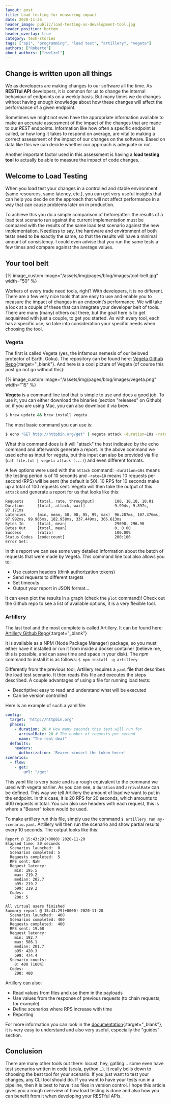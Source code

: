 ```yaml
---
layout: post
title: Load testing for measuring impact
date: 2020-11-26
header_image: public/load-testing-as-development-tool.jpg
header_position: bottom
header_overlay: true
category: tech-stories
tags: ["api", "programming", "load test", "artillery", "vegeta"]
authors: ["Roberto"]
about_authors: ["rwelzel"]
---
```


## Change is written upon all things

We as developers are making changes to our software all the time. As **RESTful API** developers, it is common for us to change the internal behaviour of endpoints on a weekly basis.
But many times we do changes without having enough knowledge about how these changes will affect the performance of a given endpoint. 

Sometimes we might not even have the appropriate information available to make an accurate assessment of the impact of the changes that are made to our *REST* endpoints.
Information like how often a specific endpoint is called, or how long it takes to respond on average, are vital to making a correct assessment of the impact of our changes on the software. Based on data like this we can decide whether our approach is adequate or not.

Another important factor used in this assessment is having a **load testing tool** to actually be able to measure the impact of code changes.

## Welcome to Load Testing

When you load test your changes in a controlled and stable environment (same resources, same latency, etc.), you can get very useful insights that can help you decide on the approach that will not affect performance in a way that can cause problems later on in production.

To achieve this you do a simple comparison of before/after: the results of a load test scenario run against the current implementation must be compared with the results of the same load test scenario against the new implementation.
Needless to say, the hardware and environment of both tests need to be exactly the same, so that the results will have a minimal amount of consistency.
I could even advise that you run the same tests a few times and compare against the average values.

## Your tool belt

{% image_custom image="/assets/img/pages/blog/images/tool-belt.jpg" width="50" %}

Workers of every trade need tools, right? With developers, it is no different.
There are a few very nice tools that are easy to use and enable you to measure the impact of changes in an endpoint’s performance. We will take a look at a couple of these that can integrate your developer belt of tools.
There are many (many) others out there, but the goal here is to get acquainted with just a couple, to get you started. As with every tool, each has a specific use, so take into consideration your specific needs when choosing the tool.

### Vegeta

The first is called Vegeta (yes, the infamous nemesis of our beloved protector of Earth, Goku).
The repository can be found here: [Vegeta Github Repo](https://github.com/tsenart/vegeta){:target="_blank"}.
And here is a cool picture of Vegeta (of course this post go not go without this):

{% image_custom image="/assets/img/pages/blog/images/vegeta.png" width="15" %}

**Vegeta** is a command line tool that is simple to use and does a good job.
To use it, you can either download the binaries (section "releases" on Github) or, if you are using Mac, you can also download it via brew:

```bash
$ brew update && brew install vegeta
```

The most basic command you can use is:

```bash
$ echo "GET http://httpbin.org/get" | vegeta attack -duration=10s -rate=10 | vegeta report
```

What this command does is it will "attack" the host indicated by the echo command and afterwards generate a report.
In the above command we used echo as input for vegeta, but this input can also be provided via file (`cat file.txt | vegeta attack (...)`) and even different formats.

A few options were used with the `attack` command: `-duration=10s` means the testing period is of 10 seconds and `-rate=10` means 10 requests per second (RPS) will be sent (the default is 50).
10 RPS for 10 seconds make up a total of 100 requests sent.
Vegeta will then take the output of this `attack` and generate a report for us that looks like this:

```
Requests      [total, rate, throughput]         100, 10.10, 10.01
Duration      [total, attack, wait]             9.994s, 9.897s, 97.171ms
Latencies     [min, mean, 50, 90, 95, 99, max]  96.287ms, 107.376ms, 97.992ms, 99.905ms, 182.958ms, 337.449ms, 366.613ms
Bytes In      [total, mean]                     29690, 296.90
Bytes Out     [total, mean]                     0, 0.00
Success       [ratio]                           100.00%
Status Codes  [code:count]                      200:100
Error Set:
```
In this report we can see some very detailed information about the batch of requests that were made by Vegeta.
This command line tool also allows you to:
* Use custom headers (think authorization tokens)
* Send requests to different targets
* Set timeouts
* Output your report in JSON format...

It can even plot the results in a graph (check the `plot` command)! Check out the Github repo to see a list of available options, it is a very flexible tool.

### Artillery

The last tool and the most complete is called Artillery.
It can be found here: [Artillery Github Repo](https://github.com/artilleryio/artillery){:target="_blank"}

It is available as a NPM (Node Package Manager) package, so you must either have it installed or run it from inside a docker container (believe me, this is possible, and can save time and space in your disk).
The *npm* command to install it is as follows: `$ npm install -g artillery`

Differently from the previous tool, Artillery requires a `yaml` file that describes the load test scenario.
It then reads this file and executes the steps described.
A couple advantages of using a file for running load tests:
* Descriptive: easy to read and understand what will be executed
* Can be version controlled

Here is an example of such a yaml file:

```yaml
config:
  target: 'http://httpbin.org'
  phases:
    - duration: 20 # How many seconds this test will run for
      arrivalRate: 20 # The number of requests per second
      name: "The real deal"
  defaults:
    headers:
      Authorization: 'Bearer <insert the token here>'
scenarios:
  - flow:
    - get:
        url: "/get"
```

This yaml file is very basic and is a rough equivalent to the command we used with vegeta earlier.
As you can see, a `duration` and `arrivalRate` can be defined.
This way we tell Artillery the amount of load we want to put in the endpoint.
In this case, it is 20 RPS for 20 seconds, which amounts to 400 requests in total.
You can also use headers with each request, this is where a "Bearer" token would be used.

To make artillery run this file, simply use the command `$ artillery run my-scenario.yaml`.
Artillery will then run the scenario and show partial results every 10 seconds.
The output looks like this:

```
Report @ 15:43:29(+0000) 2020-11-20
Elapsed time: 20 seconds
  Scenarios launched:  0
  Scenarios completed: 5
  Requests completed:  5
  RPS sent: NaN
  Request latency:
    min: 195.5
    max: 219.2
    median: 202.7
    p95: 219.2
    p99: 219.2
  Codes:
    200: 5

All virtual users finished
Summary report @ 15:43:29(+0000) 2020-11-20
  Scenarios launched:  400
  Scenarios completed: 400
  Requests completed:  400
  RPS sent: 19.68
  Request latency:
    min: 192.7
    max: 586.1
    median: 201.7
    p95: 420.3
    p99: 474.4
  Scenario counts:
    0: 400 (100%)
  Codes:
    200: 400
```

Artillery can also:
* Read values from files and use them in the payloads
* Use values from the response of previous requests (to chain requests, for example)
* Define scenarios where RPS increase with time
* Reporting

For more information you can look in the [documentation](https://artillery.io/docs/guides/overview/welcome.html){:target="_blank"}, it is very easy to understand and also very useful, especially the "guides" section.

## Conclusion

There are many other tools out there: locust, hey, gatling… some even have test scenarios written in code (scala, python…).
It really boils down to choosing the best tool for your scenario.
If you just want to test your changes, any CLI tool should do.
If you want to have your tests run in a pipeline, then it is best to have it as files in version control.
I hope this article gives you a rough overview of how load testing is done and also how you can benefit from it when developing your RESTful APIs.